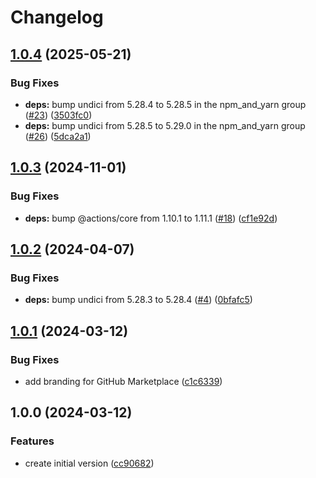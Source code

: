 # Changelog

## [1.0.4](https://github.com/parkerbxyz/add-anchor-links/compare/v1.0.3...v1.0.4) (2025-05-21)


### Bug Fixes

* **deps:** bump undici from 5.28.4 to 5.28.5 in the npm_and_yarn group ([#23](https://github.com/parkerbxyz/add-anchor-links/issues/23)) ([3503fc0](https://github.com/parkerbxyz/add-anchor-links/commit/3503fc0ff9563fae57be3445b03d649ee7317005))
* **deps:** bump undici from 5.28.5 to 5.29.0 in the npm_and_yarn group ([#26](https://github.com/parkerbxyz/add-anchor-links/issues/26)) ([5dca2a1](https://github.com/parkerbxyz/add-anchor-links/commit/5dca2a1c4f1e940c9aff103df72509f9cadd6daf))

## [1.0.3](https://github.com/parkerbxyz/add-anchor-links/compare/v1.0.2...v1.0.3) (2024-11-01)


### Bug Fixes

* **deps:** bump @actions/core from 1.10.1 to 1.11.1 ([#18](https://github.com/parkerbxyz/add-anchor-links/issues/18)) ([cf1e92d](https://github.com/parkerbxyz/add-anchor-links/commit/cf1e92da9a56e95975d70b1b4e3b47f3a08ad20b))

## [1.0.2](https://github.com/parkerbxyz/add-anchor-links/compare/v1.0.1...v1.0.2) (2024-04-07)


### Bug Fixes

* **deps:** bump undici from 5.28.3 to 5.28.4 ([#4](https://github.com/parkerbxyz/add-anchor-links/issues/4)) ([0bfafc5](https://github.com/parkerbxyz/add-anchor-links/commit/0bfafc5347ad651c1eb17c5c4c4703def1847d5a))

## [1.0.1](https://github.com/parkerbxyz/add-anchor-links/compare/v1.0.0...v1.0.1) (2024-03-12)


### Bug Fixes

* add branding for GitHub Marketplace ([c1c6339](https://github.com/parkerbxyz/add-anchor-links/commit/c1c63398870c87edfe57d4fcdf27926a7f68c27a))

## 1.0.0 (2024-03-12)


### Features

* create initial version ([cc90682](https://github.com/parkerbxyz/add-anchor-links/commit/cc90682fb80c48ba7248722f2311e00d910c9510))
